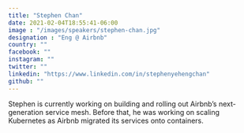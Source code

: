 ```yaml
---
title: "Stephen Chan"
date: 2021-02-04T18:55:41-06:00
image : "/images/speakers/stephen-chan.jpg"
designation : "Eng @ Airbnb"
country: ""
facebook: ""
instagram: ""
twitter: ""
linkedin: "https://www.linkedin.com/in/stephenyehengchan"
github: ""
---
```


Stephen is currently working on building and rolling out Airbnb’s next-generation service mesh. Before that, he was working on scaling Kubernetes as Airbnb migrated its services onto containers.
